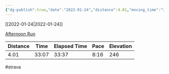 ```yaml
---
{"dg-publish":true,"date":"2022-01-24","distance":4.01,"moving_time":"33:07","elapsed_time":"33:37","pace":"8:16","total_elevation_gain":246,"url":"https://www.strava.com/activities/6582300333","permalink":"/01-personal/strava/2022-01-24-afternoon-run/","dgPassFrontmatter":true}
---
```



[[2022-01-24\|2022-01-24]]

[Afternoon Run](https://www.strava.com/activities/6582300333)

| Distance | Time  | Elapsed Time | Pace | Elevation |
| -------- | ----- | ------------ | ---- | --------- |
| 4.01     | 33:07 | 33:37        | 8:16 | 246       |




#strava
